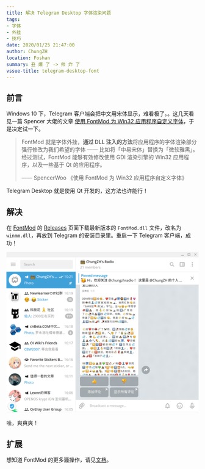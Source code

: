 ```yaml
---
title: 解决 Telegram Desktop 字体渲染问题
tags: 
- 字体
- 外挂
- 技巧
date: 2020/01/25 21:47:00
author: ChungZH
location: Foshan
summary: 丑 爆 了 -> 帅 炸 了
vssue-title: telegram-desktop-font
---
```


## 前言

Windows 10 下，Telegram 客户端会把中文用宋体显示，难看极了。。这几天看见一篇 Spencer 大佬的文章 [使用 FontMod 为 Win32 应用程序自定义字体](https://sspai.com/post/58542)，于是决定试一下。

> FontMod 就是字体外挂，**通过 DLL 注入的方法**将应用程序的字体渲染部分强行修改为我们希望的字体 —— 比如将「中易宋体」替换为「微软雅黑」。经过测试，FontMod 能够有效修改使用 GDI 渲染引擎的 Win32 应用程序，以及一些基于 Qt 的应用程序。
> 
> —— SpencerWoo 《使用 FontMod 为 Win32 应用程序自定义字体》

Telegram Desktop 就是使用 Qt 开发的，这方法也许能行！

## 解决

在 [FontMod](https://github.com/ysc3839/FontMod) 的 [Releases](https://github.com/ysc3839/FontMod/releases) 页面下载最新版本的 `FontMod.dll` 文件，改名为 `winmm.dll`，再放到 Telegram 的安装目录里。重启一下 Telegram 客户端，成功！

![](https://raw.githubusercontent.com/ChungZH/picgo-upload/master/tg.png)

哇，爽爽爽！

## 扩展

想知道 FontMod 的更多骚操作，请见[文档](https://github.com/ysc3839/FontMod/blob/master/README.zh_CN.md)。


<Donate/>
<Vssue title="telegram-desktop-font"/>